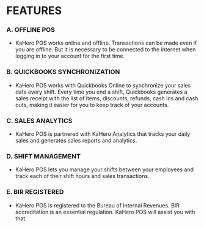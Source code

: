 # FEATURES

### A. OFFLINE POS
- KaHero POS works online and offline. Transactions can be
made even if you are offline. But it is necessary to be connected to
the internet when logging in to your account for the first time.

### B. QUICKBOOKS SYNCHRONIZATION
- KaHero POS works with Quickbooks Online to synchronize
your sales data every shift. Every time you end a shift, Quickbooks
generates a sales receipt with the list of items, discounts, refunds,
cash ins and cash outs, making it easier for you to keep track of
your accounts.

### C. SALES ANALYTICS
- KaHero POS is partnered with KaHero Analytics that tracks
your daily sales and generates sales reports and analytics.

### D. SHIFT MANAGEMENT
- KaHero POS lets you manage your shifts between your
employees and track each of their shift hours and sales
transactions.

### E. BIR REGISTERED
- KaHero POS is registered to the Bureau of Internal
Revenues. BIR accreditation is an essential regulation. KaHero
POS will assist you with that.